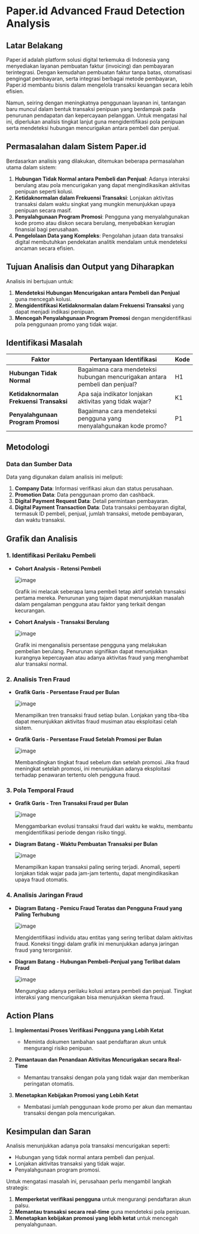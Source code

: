 # Paper.id Advanced Fraud Detection Analysis

## Latar Belakang
Paper.id adalah platform solusi digital terkemuka di Indonesia yang menyediakan layanan pembuatan faktur (invoicing) dan pembayaran terintegrasi. Dengan kemudahan pembuatan faktur tanpa batas, otomatisasi pengingat pembayaran, serta integrasi berbagai metode pembayaran, Paper.id membantu bisnis dalam mengelola transaksi keuangan secara lebih efisien.

Namun, seiring dengan meningkatnya penggunaan layanan ini, tantangan baru muncul dalam bentuk transaksi penipuan yang berdampak pada penurunan pendapatan dan kepercayaan pelanggan. Untuk mengatasi hal ini, diperlukan analisis tingkat lanjut guna mengidentifikasi pola penipuan serta mendeteksi hubungan mencurigakan antara pembeli dan penjual.

## Permasalahan dalam Sistem Paper.id
Berdasarkan analisis yang dilakukan, ditemukan beberapa permasalahan utama dalam sistem:
1. **Hubungan Tidak Normal antara Pembeli dan Penjual**: Adanya interaksi berulang atau pola mencurigakan yang dapat mengindikasikan aktivitas penipuan seperti kolusi.
2. **Ketidaknormalan dalam Frekuensi Transaksi**: Lonjakan aktivitas transaksi dalam waktu singkat yang mungkin menunjukkan upaya penipuan secara masif.
3. **Penyalahgunaan Program Promosi**: Pengguna yang menyalahgunakan kode promo atau diskon secara berulang, menyebabkan kerugian finansial bagi perusahaan.
4. **Pengelolaan Data yang Kompleks**: Pengolahan jutaan data transaksi digital membutuhkan pendekatan analitik mendalam untuk mendeteksi ancaman secara efisien.

## Tujuan Analisis dan Output yang Diharapkan
Analisis ini bertujuan untuk:
1. **Mendeteksi Hubungan Mencurigakan antara Pembeli dan Penjual** guna mencegah kolusi.
2. **Mengidentifikasi Ketidaknormalan dalam Frekuensi Transaksi** yang dapat menjadi indikasi penipuan.
3. **Mencegah Penyalahgunaan Program Promosi** dengan mengidentifikasi pola penggunaan promo yang tidak wajar.

## Identifikasi Masalah
| Faktor | Pertanyaan Identifikasi | Kode |
|--------|-------------------------|------|
| **Hubungan Tidak Normal** | Bagaimana cara mendeteksi hubungan mencurigakan antara pembeli dan penjual? | H1 |
| **Ketidaknormalan Frekuensi Transaksi** | Apa saja indikator lonjakan aktivitas yang tidak wajar? | K1 |
| **Penyalahgunaan Program Promosi** | Bagaimana cara mendeteksi pengguna yang menyalahgunakan kode promo? | P1 |

## Metodologi
### Data dan Sumber Data
Data yang digunakan dalam analisis ini meliputi:
1. **Company Data**: Informasi verifikasi akun dan status perusahaan.
2. **Promotion Data**: Data penggunaan promo dan cashback.
3. **Digital Payment Request Data**: Detail permintaan pembayaran.
4. **Digital Payment Transaction Data**: Data transaksi pembayaran digital, termasuk ID pembeli, penjual, jumlah transaksi, metode pembayaran, dan waktu transaksi.


## Grafik dan Analisis

### 1. Identifikasi Perilaku Pembeli
- **Cohort Analysis - Retensi Pembeli**
  
  ![image](https://github.com/user-attachments/assets/a65ec5dc-2800-4fe1-936d-5b51301d9b65)

  Grafik ini melacak seberapa lama pembeli tetap aktif setelah transaksi pertama mereka. Penurunan yang tajam dapat menunjukkan masalah dalam pengalaman pengguna atau faktor yang terkait dengan kecurangan.

- **Cohort Analysis - Transaksi Berulang**
  
  ![image](https://github.com/user-attachments/assets/5ad0b105-5139-436a-aab7-45c09c583ef6)

  Grafik ini menganalisis persentase pengguna yang melakukan pembelian berulang. Penurunan signifikan dapat menunjukkan kurangnya kepercayaan atau adanya aktivitas fraud yang menghambat alur transaksi normal.

### 2. Analisis Tren Fraud
- **Grafik Garis - Persentase Fraud per Bulan**

  ![image](https://github.com/user-attachments/assets/3874b6d5-b90e-4be3-bbd5-9fb6777e937c)

  Menampilkan tren transaksi fraud setiap bulan. Lonjakan yang tiba-tiba dapat menunjukkan aktivitas fraud musiman atau eksploitasi celah sistem.

- **Grafik Garis - Persentase Fraud Setelah Promosi per Bulan**

  ![image](https://github.com/user-attachments/assets/fb952103-8b30-43ea-9611-abfa17004dcb)

  Membandingkan tingkat fraud sebelum dan setelah promosi. Jika fraud meningkat setelah promosi, ini menunjukkan adanya eksploitasi terhadap penawaran tertentu oleh pengguna fraud.

### 3. Pola Temporal Fraud
- **Grafik Garis - Tren Transaksi Fraud per Bulan**

  ![image](https://github.com/user-attachments/assets/3b944a1c-e4b0-4a25-bcf1-85edd3290d74)

  Menggambarkan evolusi transaksi fraud dari waktu ke waktu, membantu mengidentifikasi periode dengan risiko tinggi.

- **Diagram Batang - Waktu Pembuatan Transaksi per Bulan**

  ![image](https://github.com/user-attachments/assets/1c234b1a-32c3-4d8c-8f9f-95d1eee37274)

  Menampilkan kapan transaksi paling sering terjadi. Anomali, seperti lonjakan tidak wajar pada jam-jam tertentu, dapat mengindikasikan upaya fraud otomatis.

### 4. Analisis Jaringan Fraud
- **Diagram Batang - Pemicu Fraud Teratas dan Pengguna Fraud yang Paling Terhubung**

  ![image](https://github.com/user-attachments/assets/75d39185-4313-44a8-a1c7-ad5e8aae510d)

  Mengidentifikasi individu atau entitas yang sering terlibat dalam aktivitas fraud. Koneksi tinggi dalam grafik ini menunjukkan adanya jaringan fraud yang terorganisir.

- **Diagram Batang - Hubungan Pembeli-Penjual yang Terlibat dalam Fraud**

  ![image](https://github.com/user-attachments/assets/999b932b-9989-4c92-a860-73776926eb43)

  Mengungkap adanya perilaku kolusi antara pembeli dan penjual. Tingkat interaksi yang mencurigakan bisa menunjukkan skema fraud.


## Action Plans
1. **Implementasi Proses Verifikasi Pengguna yang Lebih Ketat**
   - Meminta dokumen tambahan saat pendaftaran akun untuk mengurangi risiko penipuan.
   
2. **Pemantauan dan Penandaan Aktivitas Mencurigakan secara Real-Time**
   - Memantau transaksi dengan pola yang tidak wajar dan memberikan peringatan otomatis.
   
3. **Menetapkan Kebijakan Promosi yang Lebih Ketat**
   - Membatasi jumlah penggunaan kode promo per akun dan memantau transaksi dengan pola mencurigakan.

## Kesimpulan dan Saran
Analisis menunjukkan adanya pola transaksi mencurigakan seperti:
- Hubungan yang tidak normal antara pembeli dan penjual.
- Lonjakan aktivitas transaksi yang tidak wajar.
- Penyalahgunaan program promosi.

Untuk mengatasi masalah ini, perusahaan perlu mengambil langkah strategis:
1. **Memperketat verifikasi pengguna** untuk mengurangi pendaftaran akun palsu.
2. **Memantau transaksi secara real-time** guna mendeteksi pola penipuan.
3. **Menetapkan kebijakan promosi yang lebih ketat** untuk mencegah penyalahgunaan.


